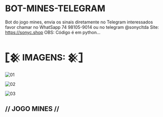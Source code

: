 # BOT-MINES-TELEGRAM
Bot do jogo mines, envia os sinais diretamente no Telegram
interessados favor chamar no WhatSapp 74 98105-9014 ou no telegram @sonycltda Site: https://sonyc.shop
OBS: Código é em python...
# 𓊈𒆜 IMAGENS: 𒆜𓊉

![01](https://user-images.githubusercontent.com/65465300/237952989-9cd354cd-f132-4b45-8842-f6c2172d8d2f.jpg)

![02](https://user-images.githubusercontent.com/65465300/237954526-95f46f92-3511-484a-8851-aefc1270507f.jpeg)

![03](https://user-images.githubusercontent.com/65465300/237954638-6a449da3-f3a6-43b8-9cae-bce883546544.jpg)

## // JOGO MINES //
